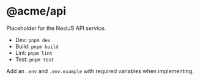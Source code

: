 # @acme/api

Placeholder for the NestJS API service.

- Dev: `pnpm dev`
- Build: `pnpm build`
- Lint: `pnpm lint`
- Test: `pnpm test`

Add an `.env` and `.env.example` with required variables when implementing.
